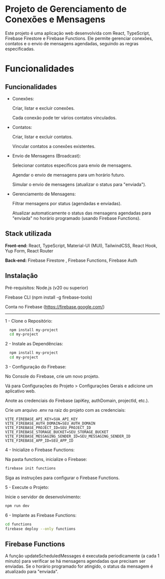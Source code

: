 # Projeto de Gerenciamento de Conexões e Mensagens

Este projeto é uma aplicação web desenvolvida com React, TypeScript, Firebase Firestore e Firebase Functions. Ele permite gerenciar conexões, contatos e o envio de mensagens agendadas, seguindo as regras especificadas.

# Funcionalidades

## Funcionalidades

- Conexões:

  Criar, listar e excluir conexões.

  Cada conexão pode ter vários contatos vinculados.

- Contatos:

  Criar, listar e excluir contatos.

  Vincular contatos a conexões existentes.

- Envio de Mensagens (Broadcast):

  Selecionar contatos específicos para envio de mensagens.

  Agendar o envio de mensagens para um horário futuro.

  Simular o envio de mensagens (atualizar o status para "enviada").

- Gerenciamento de Mensagens:

  Filtrar mensagens por status (agendadas e enviadas).

  Atualizar automaticamente o status das mensagens agendadas para "enviada" no horário programado (usando Firebase Functions).

## Stack utilizada

**Front-end:** React, TypeScript, Material-UI (MUI), TailwindCSS, React Hook, Yup Form, React Router

**Back-end:** Firebase Firestore , Firebase Functions, Firebase Auth

## Instalação

Pré-requisitos:
Node.js (v20 ou superior)

Firebase CLI (npm install -g firebase-tools)

Conta no Firebase (https://firebase.google.com/)

---

1 - Clone o Repositório:

```bash
  npm install my-project
  cd my-project
```

2 - Instale as Dependências:

```bash
  npm install my-project
  cd my-project
```

3 - Configuração do Firebase:

No Console do Firebase, crie um novo projeto.

Vá para Configurações do Projeto > Configurações Gerais e adicione um aplicativo web.

Anote as credenciais do Firebase (apiKey, authDomain, projectId, etc.).

Crie um arquivo .env na raiz do projeto com as credenciais:

```
VITE_FIREBASE_API_KEY=SUA_API_KEY
VITE_FIREBASE_AUTH_DOMAIN=SEU_AUTH_DOMAIN
VITE_FIREBASE_PROJECT_ID=SEU_PROJECT_ID
VITE_FIREBASE_STORAGE_BUCKET=SEU_STORAGE_BUCKET
VITE_FIREBASE_MESSAGING_SENDER_ID=SEU_MESSAGING_SENDER_ID
VITE_FIREBASE_APP_ID=SEU_APP_ID
```

4 - Inicialize o Firebase Functions:

Na pasta functions, inicialize o Firebase:

```bash
firebase init functions
```

Siga as instruções para configurar o Firebase Functions.

5 - Execute o Projeto:

Inicie o servidor de desenvolvimento:

```bash
npm run dev
```

6 - Implante as Firebase Functions:

```bash
cd functions
firebase deploy --only functions
```

## Firebase Functions

A função updateScheduledMessages é executada periodicamente (a cada 1 minuto) para verificar se há mensagens agendadas que precisam ser enviadas. Se o horário programado for atingido, o status da mensagem é atualizado para "enviada".
